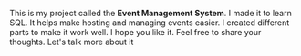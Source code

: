 This is my project called the **Event Management System**. I made it to learn SQL. It helps make hosting and managing events easier. I created different parts to make it work well.
I hope you like it. Feel free to share your thoughts. Let's talk more about it
